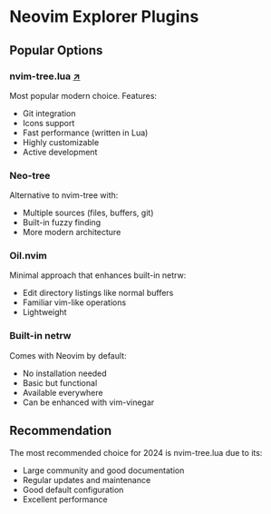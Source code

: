 # Neovim Explorer Plugins

## Popular Options

### nvim-tree.lua [↗](notes/nvim-tree-lua.md)
Most popular modern choice. Features:
- Git integration
- Icons support
- Fast performance (written in Lua)
- Highly customizable
- Active development

### Neo-tree
Alternative to nvim-tree with:
- Multiple sources (files, buffers, git)
- Built-in fuzzy finding
- More modern architecture

### Oil.nvim
Minimal approach that enhances built-in netrw:
- Edit directory listings like normal buffers
- Familiar vim-like operations
- Lightweight

### Built-in netrw
Comes with Neovim by default:
- No installation needed
- Basic but functional
- Available everywhere
- Can be enhanced with vim-vinegar

## Recommendation
The most recommended choice for 2024 is nvim-tree.lua due to its:
- Large community and good documentation
- Regular updates and maintenance
- Good default configuration
- Excellent performance
